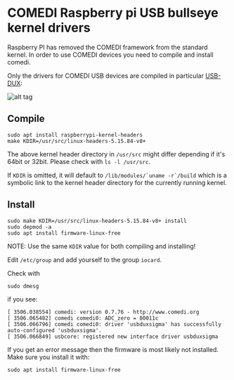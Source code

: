 # COMEDI Raspberry pi USB bullseye kernel drivers

Raspberry PI has removed the COMEDI framework from the standard kernel.
In order to use COMEDI devices you need to compile and install comedi.

Only the drivers for COMEDI USB devices are compiled in particular [USB-DUX](https://github.com/glasgowneuro/usbdux):

![alt tag](usbdux.jpg)

## Compile

```
sudo apt install raspberrypi-kernel-headers
make KDIR=/usr/src/linux-headers-5.15.84-v8+
```
The above kernel header directory in `/usr/src` might differ depending if it's 64bit or 32bit.
Please check with `ls -l /usr/src`.

If `KDIR` is omitted, it will default to
``/lib/modules/`uname -r`/build`` which is a symbolic link to the kernel
header directory for the currently running kernel.

## Install

```
sudo make KDIR=/usr/src/linux-headers-5.15.84-v8+ install
sudo depmod -a
sudo apt install firmware-linux-free
```

NOTE: Use the same `KDIR` value for both compiling and installing!

Edit `/etc/group` and add yourself to the group `iocard`.

Check with

```
sudo dmesg
```

if you see:

```
[ 3506.038554] comedi: version 0.7.76 - http://www.comedi.org
[ 3506.065482] comedi comedi0: ADC_zero = 80011c
[ 3506.066796] comedi comedi0: driver 'usbduxsigma' has successfully auto-configured 'usbduxsigma'.
[ 3506.066849] usbcore: registered new interface driver usbduxsigma
```

If you get an error message then the firmware is most likely not installed. Make
sure you install it with:
```
sudo apt install firmware-linux-free
```
